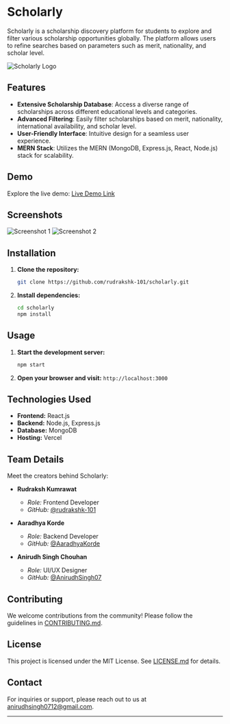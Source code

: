 # Scholarly

Scholarly is a scholarship discovery platform for students to explore and filter various scholarship opportunities globally. The platform allows users to refine searches based on parameters such as merit, nationality, and scholar level.

![Scholarly Logo](link-to-your-logo.png)

## Features

- **Extensive Scholarship Database**: Access a diverse range of scholarships across different educational levels and categories.
- **Advanced Filtering**: Easily filter scholarships based on merit, nationality, international availability, and scholar level.
- **User-Friendly Interface**: Intuitive design for a seamless user experience.
- **MERN Stack**: Utilizes the MERN (MongoDB, Express.js, React, Node.js) stack for scalability.

## Demo

Explore the live demo: [Live Demo Link](link-to-live-demo)

## Screenshots

![Screenshot 1](link-to-screenshot-1.png)
![Screenshot 2](link-to-screenshot-2.png)

## Installation

1. **Clone the repository:**
   ```bash
   git clone https://github.com/rudrakshk-101/scholarly.git
   ```
2. **Install dependencies:**
   ```bash
   cd scholarly
   npm install
   ```

## Usage

1. **Start the development server:**
   ```bash
   npm start
   ```
2. **Open your browser and visit:** `http://localhost:3000`

## Technologies Used

- **Frontend:** React.js
- **Backend:** Node.js, Express.js
- **Database:** MongoDB
- **Hosting:** Vercel

## Team Details

Meet the creators behind Scholarly:

- **Rudraksh Kumrawat**
  - *Role:* Frontend Developer
  - *GitHub:* [@rudrakshk-101](https://github.com/rudrakshk-101)

- **Aaradhya Korde**
  - *Role:* Backend Developer
  - *GitHub:* [@AaradhyaKorde](https://github.com/AaradhyaKorde)

- **Anirudh Singh Chouhan**
  - *Role:* UI/UX Designer
  - *GitHub:* [@AnirudhSingh07](https://github.com/AnirudhSingh07)

## Contributing

We welcome contributions from the community! Please follow the guidelines in [CONTRIBUTING.md](link-to-contributing.md).

## License

This project is licensed under the MIT License. See [LICENSE.md](link-to-license.md) for details.

## Contact

For inquiries or support, please reach out to us at anirudhsingh0712@gmail.com.

---
